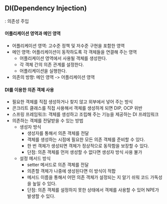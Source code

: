 ## DI(Dependency Injection)
: 의존성 주입

#### 어플리케이션 영역과 메인 영역
- 어플리케이션 영역: 고수준 정책 및 저수준 구현을 포함한 영역
- 메인 영역: 어플리케이션이 동작하도록 각 객체들을 연결해 주는 영역
    - 어플리케이션 영역에서 사용될 객체를 생성한다.
    - 각 객체 간의 의존 관계를 설정한다.
    - 어플리케이션을 실행한다.
- 의존의 방향: 메인 영역 -> 어플리케이션 영역

#### DI를 이용한 의존 객체 사용
- 필요한 객체를 직접 생성하거나 찾지 않고 외부에서 넣어 주는 방식
- 콘크리트 클래스를 직접 사용해서 객체를 생성하게 되면 DIP, OCP 위반
- 스프링 프레임워크: 객체를 생성하고 조립해 주는 기능을 제공하는 DI 프레임워크
- 의존하는 객체를 전달받을 수 있는 방법
    - 생성자 방식
        - 생성자를 통해서 의존 객체를 전달
        - 객체를 생성하는 시점에 필요한 모든 의존 객체를 준비할 수 있다.
        - 한 번 객체가 생성되면 객체가 정상적으로 동작함을 보장할 수 있다.
        - 단점: 의존 객체를 먼저 생성할 수 없다면 생성자 방식 사용 불가
    - 설정 메서드 방식
        - setter 메서드로 의존 객체를 전달
        - 의존할 객체가 나중에 생성된다면 이 방식이 적합
        - 메서드 이름을 통해서 어떤 의존 객체가 설정되는 지 알기 쉬워 코드 가독성을 높일 수 있다.
        - 단점: 의존 객체를 설정하지 못한 상태에서 객체를 사용할 수 있어 NPE가 발생할 수 있다.
    